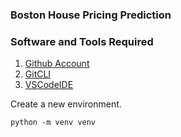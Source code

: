 ### Boston House Pricing Prediction

### Software and Tools Required

1. [Github Account](https://github.com)
3. [GitCLI](https://git-scm.com/book/en/v2)
2. [VSCodeIDE](https://code.visualstudio.com/)

Create a new environment.
```
python -m venv venv
```